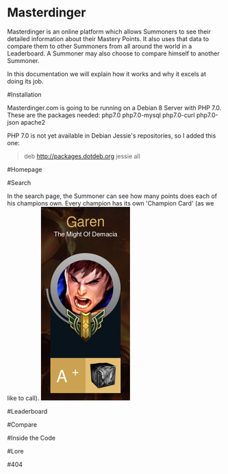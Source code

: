 # Masterdinger

Masterdinger is an online platform which allows Summoners to see their detailed information about their Mastery Points.
It also uses that data to compare them to other Summoners from all around the world in a Leaderboard.
A Summoner may also choose to compare himself to another Summoner.

In this documentation we will explain how it works and why it excels at doing its job.

#Installation

Masterdinger.com is going to be running on a Debian 8 Server with PHP 7.0.
These are the packages needed:
php7.0 php7.0-mysql php7.0-curl php7.0-json apache2

PHP 7.0 is not yet available in Debian Jessie's repositories, so I added this one:
> deb http://packages.dotdeb.org jessie all

#Homepage

#Search

In the search page, the Summoner can see how many points does each of his champions own.
Every champion has its own 'Champion Card' (as we like to call).
![Champion Card](/garen.png)



#Leaderboard

#Compare

#Inside the Code

#Lore

#404
